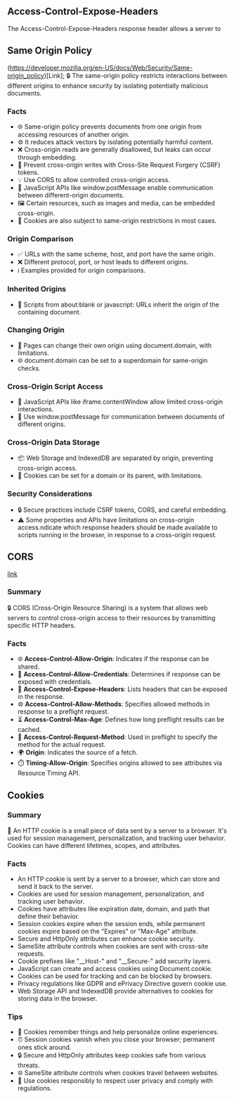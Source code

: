 ## Access-Control-Expose-Headers
The Access-Control-Expose-Headers response header allows a server to

## Same Origin Policy
(https://developer.mozilla.org/en-US/docs/Web/Security/Same-origin_policy)[Link];
🔒 The same-origin policy restricts interactions between different origins to enhance security by isolating potentially malicious documents.

### Facts
- 🌐 Same-origin policy prevents documents from one origin from accessing resources of another origin.
- ⚙️ It reduces attack vectors by isolating potentially harmful content.
- ❌ Cross-origin reads are generally disallowed, but leaks can occur through embedding.
- 🚫 Prevent cross-origin writes with Cross-Site Request Forgery (CSRF) tokens.
- 💡 Use CORS to allow controlled cross-origin access.
- 👥 JavaScript APIs like window.postMessage enable communication between different-origin documents.
- 🖼️ Certain resources, such as images and media, can be embedded cross-origin.
- 🍪 Cookies are also subject to same-origin restrictions in most cases.

### Origin Comparison
- ✅ URLs with the same scheme, host, and port have the same origin.
- ❌ Different protocol, port, or host leads to different origins.
- ℹ️ Examples provided for origin comparisons.

### Inherited Origins
- 🧬 Scripts from about:blank or javascript: URLs inherit the origin of the containing document.

### Changing Origin
- 🔄 Pages can change their own origin using document.domain, with limitations.
- 🌐 document.domain can be set to a superdomain for same-origin checks.

### Cross-Origin Script Access
- 📜 JavaScript APIs like iframe.contentWindow allow limited cross-origin interactions.
- 📨 Use window.postMessage for communication between documents of different origins.

### Cross-Origin Data Storage
- 📦 Web Storage and IndexedDB are separated by origin, preventing cross-origin access.
- 🍪 Cookies can be set for a domain or its parent, with limitations.

### Security Considerations
- 🔒 Secure practices include CSRF tokens, CORS, and careful embedding.
- ⚠️ Some properties and APIs have limitations on cross-origin access.ndicate which response headers should be made available to scripts running in the browser, in response to a cross-origin request.

## CORS
[link](https://developer.mozilla.org/en-US/docs/Glossary/CORS)

### Summary
🔒 CORS (Cross-Origin Resource Sharing) is a system that allows web servers to control cross-origin access to their resources by transmitting specific HTTP headers.

### Facts
- 🌐 **Access-Control-Allow-Origin**: Indicates if the response can be shared.
- 🍪 **Access-Control-Allow-Credentials**: Determines if response can be exposed with credentials.
- 📜 **Access-Control-Expose-Headers**: Lists headers that can be exposed in the response.
- ⚙️ **Access-Control-Allow-Methods**: Specifies allowed methods in response to a preflight request.
- ⏳ **Access-Control-Max-Age**: Defines how long preflight results can be cached.
- 📝 **Access-Control-Request-Method**: Used in preflight to specify the method for the actual request.
- 🌍 **Origin**: Indicates the source of a fetch.
- ⏱️ **Timing-Allow-Origin**: Specifies origins allowed to see attributes via Resource Timing API.

## Cookies

### Summary
🍪 An HTTP cookie is a small piece of data sent by a server to a browser. It's used for session management, personalization, and tracking user behavior. Cookies can have different lifetimes, scopes, and attributes.

### Facts
- An HTTP cookie is sent by a server to a browser, which can store and send it back to the server.
- Cookies are used for session management, personalization, and tracking user behavior.
- Cookies have attributes like expiration date, domain, and path that define their behavior.
- Session cookies expire when the session ends, while permanent cookies expire based on the "Expires" or "Max-Age" attribute.
- Secure and HttpOnly attributes can enhance cookie security.
- SameSite attribute controls when cookies are sent with cross-site requests.
- Cookie prefixes like "__Host-" and "__Secure-" add security layers.
- JavaScript can create and access cookies using Document.cookie.
- Cookies can be used for tracking and can be blocked by browsers.
- Privacy regulations like GDPR and ePrivacy Directive govern cookie use.
- Web Storage API and IndexedDB provide alternatives to cookies for storing data in the browser.

### Tips
- 🍪 Cookies remember things and help personalize online experiences.
- ⏰ Session cookies vanish when you close your browser; permanent ones stick around.
- 🔒 Secure and HttpOnly attributes keep cookies safe from various threats.
- 🌐 SameSite attribute controls when cookies travel between websites.
- 📝 Use cookies responsibly to respect user privacy and comply with regulations.
